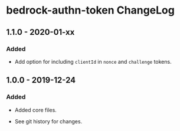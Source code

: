 # bedrock-authn-token ChangeLog

## 1.1.0 - 2020-01-xx

### Added
- Add option for including `clientId` in `nonce` and `challenge` tokens.

## 1.0.0 - 2019-12-24

### Added
- Added core files.

- See git history for changes.
